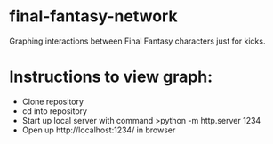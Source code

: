 # final-fantasy-network
Graphing interactions between Final Fantasy characters just for kicks.

# Instructions to view graph:
- Clone repository
- cd into repository
- Start up local server with command >python -m http.server 1234
- Open up http://localhost:1234/ in browser
